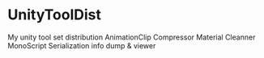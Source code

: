 # UnityToolDist
My unity tool set distribution
AnimationClip Compressor
Material Cleanner
MonoScript Serialization info dump & viewer

